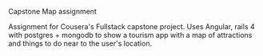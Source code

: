 Capstone Map assignment

Assignment for Cousera's Fullstack capstone project.
Uses Angular, rails 4 with postgres + mongodb to show a tourism app with a map
of attractions and things to do near to the user's location.
